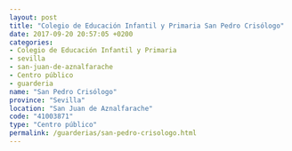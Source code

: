 ```yaml
---
layout: post
title: "Colegio de Educación Infantil y Primaria San Pedro Crisólogo"
date: 2017-09-20 20:57:05 +0200
categories:
- Colegio de Educación Infantil y Primaria
- sevilla
- san-juan-de-aznalfarache
- Centro público
- guarderia
name: "San Pedro Crisólogo"
province: "Sevilla"
location: "San Juan de Aznalfarache"
code: "41003871"
type: "Centro público"
permalink: /guarderias/san-pedro-crisologo.html
---
```

